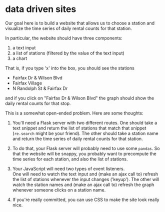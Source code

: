 # data driven sites

Our goal here is to build a website that allows us to choose a station
and visualize the time series of daily rental counts for that station.

In particular, the website should have three components:

1. a text input
2. a list of stations (filtered by the value of the text input)
3. a chart

That is, if you type 'x' into the box, you should see the stations

* Fairfax Dr & Wilson Blvd
* Fairfax Village
* N Randolph St & Fairfax Dr

and if you click on "Fairfax Dr & Wilson Blvd" the graph should show the
daily rental counts for that stop.

This is a somewhat open-ended problem.  Here are some thoughts:

1. You'll need a Flask server with two different routes.  One should take
a text snippet and return the list of stations that match that snippet
(`re.search` might be your friend).  The other should take a station name
and return the time series of daily rental counts for that station.

2. To do that, your Flask server will probably need to use some `pandas`.
So that the website will be snappy, you probably want to precompute
the time series for each station, and also the list of stations.

3. Your JavaScript will need two types of event listeners.  
One will need to watch the text input and (make an ajax call to)
refresh the list of stations whenever the input changes ('keyup').
The other will watch the station names and (make an ajax call to)
refresh the graph whenever someone clicks on a station name.

4. If you're really committed, you can use CSS to make the site look really nice.
